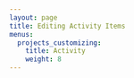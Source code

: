 ```yaml
---
layout: page
title: Editing Activity Items
menus:
  projects_customizing:
    title: Activity
    weight: 8
---
```

